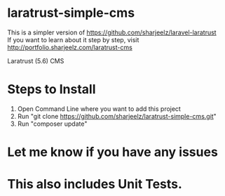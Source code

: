 
# laratrust-simple-cms

This is a simpler version of https://github.com/sharjeelz/laravel-laratrust  
If you want to learn about it step by step, visit http://portfolio.sharjeelz.com/laratrust-cms


Laratrust (5.6) CMS

# Steps to Install 

1. Open Command Line where you want to add this project
2. Run "git clone  https://github.com/sharjeelz/laratrust-simple-cms.git"
3. Run "composer update"



# Let me know if you have any issues 

# This also includes Unit Tests.
